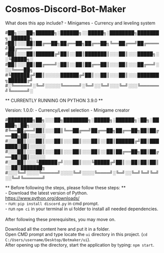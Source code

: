 # Cosmos-Discord-Bot-Maker

What does this app include?
    - Minigames
    - Currency and leveling system

#██╗░░░██╗██████╗░██████╗░░█████╗░████████╗███████╗░██████╗
#██║░░░██║██╔══██╗██╔══██╗██╔══██╗╚══██╔══╝██╔════╝██╔════╝
#██║░░░██║██████╔╝██║░░██║███████║░░░██║░░░█████╗░░╚█████╗░
#██║░░░██║██╔═══╝░██║░░██║██╔══██║░░░██║░░░██╔══╝░░░╚═══██╗
#╚██████╔╝██║░░░░░██████╔╝██║░░██║░░░██║░░░███████╗██████╔╝
#░╚═════╝░╚═╝░░░░░╚═════╝░╚═╝░░╚═╝░░░╚═╝░░░╚══════╝╚═════╝░

** CURRENTLY RUNNING ON PYTHON 3.9.0 **

Version: 1.0.0:
    - Currency/Level selection
    - Minigame creator

#████████╗██╗░░░██╗████████╗░█████╗░██████╗░██╗░█████╗░██╗░░░░░
#╚══██╔══╝██║░░░██║╚══██╔══╝██╔══██╗██╔══██╗██║██╔══██╗██║░░░░░
#░░░██║░░░██║░░░██║░░░██║░░░██║░░██║██████╔╝██║███████║██║░░░░░
#░░░██║░░░██║░░░██║░░░██║░░░██║░░██║██╔══██╗██║██╔══██║██║░░░░░
#░░░██║░░░╚██████╔╝░░░██║░░░╚█████╔╝██║░░██║██║██║░░██║███████╗
#░░░╚═╝░░░░╚═════╝░░░░╚═╝░░░░╚════╝░╚═╝░░╚═╝╚═╝╚═╝░░╚═╝╚══════╝

** Before following the steps, please follow these steps: **<br />
    - Download the latest version of Python. https://www.python.org/downloads/<br />
    - run: ```pip install discord.py``` in cmd prompt.<br />
    - run ```npm ci``` in your terminal in ui folder to install all needed dependencies.<br />
<br />
After following these prerequisites, you may move on.<br />

Download all the content here and put it in a folder. <br />
Open CMD prompt and type locate the `ui` directory in this project. (`cd C:/Users/username/Desktop/Botmaker/ui`). <br />
After opening up the directory, start the application by typing: `npm start`.

